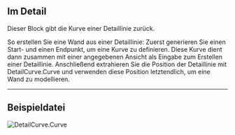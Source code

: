 ## Im Detail
Dieser Block gibt die Kurve einer Detaillinie zurück.

So erstellen Sie eine Wand aus einer Detaillinie: Zuerst generieren Sie einen Start- und einen Endpunkt, um eine Kurve zu definieren. Diese Kurve dient dann zusammen mit einer angegebenen Ansicht als Eingabe zum Erstellen einer Detaillinie. Anschließend extrahieren Sie die Position der Detaillinie mit DetailCurve.Curve und verwenden diese Position letztendlich, um eine Wand zu modellieren.
___
## Beispieldatei

![DetailCurve.Curve](./Revit.Elements.DetailCurve.Curve_img.jpg)
